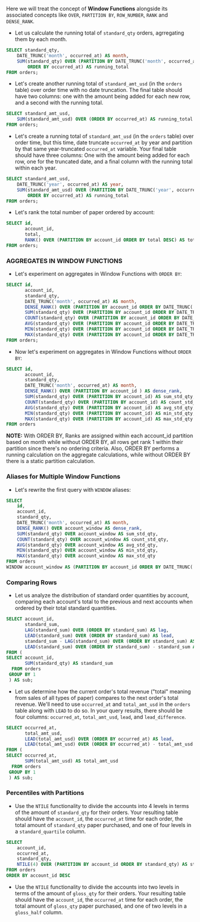 Here we will treat the concept of **Window Functions** alongside its associated concepts like `OVER`, `PARTITION BY`, `ROW_NUMBER`, `RANK` and `DENSE_RANK`.

- Let us calculate the running total of `standard_qty` orders, agrregating them by each month.
```sql
SELECT standard_qty,
	DATE_TRUNC('month', occurred_at) AS month,
	SUM(standard_qty) OVER (PARTITION BY DATE_TRUNC('month', occurred_at) 
		ORDER BY occurred_at) AS running_total
FROM orders;
```
- Let's create another running total of `standard_amt_usd` (in the `orders` table) over order time with no date truncation. The final table should have two columns: one with the amount being added for each new row, and a second with the running total.
```sql
SELECT standard_amt_usd,
	SUM(standard_amt_usd) OVER (ORDER BY occurred_at) AS running_total
FROM orders;
```
- Let's create a running total of `standard_amt_usd` (in the `orders` table) over order time, but this time, date truncate `occurred_at` by year and partition by that same year-truncated `occurred_at` variable. Your final table should have three columns: One with the amount being added for each row, one for the truncated date, and a final column with the running total within each year.
```sql
SELECT standard_amt_usd,
	DATE_TRUNC('year', occurred_at) AS year,
	SUM(standard_amt_usd) OVER (PARTITION BY DATE_TRUNC('year', occurred_at) 
		ORDER BY occurred_at) AS running_total
FROM orders;
```
- Let's rank the total number of paper ordered by account:
```sql
SELECT id,
       account_id,
       total,
       RANK() OVER (PARTITION BY account_id ORDER BY total DESC) AS total_rank
FROM orders;
```
### AGGREGATES IN WINDOW FUNCTIONS
- Let's experiment on aggregates in Window Functions with `ORDER BY`:
```sql
SELECT id,
       account_id,
       standard_qty,
       DATE_TRUNC('month', occurred_at) AS month,
       DENSE_RANK() OVER (PARTITION BY account_id ORDER BY DATE_TRUNC('month',occurred_at)) AS dense_rank,
       SUM(standard_qty) OVER (PARTITION BY account_id ORDER BY DATE_TRUNC('month',occurred_at)) AS sum_std_qty,
       COUNT(standard_qty) OVER (PARTITION BY account_id ORDER BY DATE_TRUNC('month',occurred_at)) AS count_std_qty,
       AVG(standard_qty) OVER (PARTITION BY account_id ORDER BY DATE_TRUNC('month',occurred_at)) AS avg_std_qty,
       MIN(standard_qty) OVER (PARTITION BY account_id ORDER BY DATE_TRUNC('month',occurred_at)) AS min_std_qty,
       MAX(standard_qty) OVER (PARTITION BY account_id ORDER BY DATE_TRUNC('month',occurred_at)) AS max_std_qty
FROM orders;
```
- Now let's experiment on aggregates in Window Functions without `ORDER BY`:
```sql
SELECT id,
       account_id,
       standard_qty,
       DATE_TRUNC('month', occurred_at) AS month,
       DENSE_RANK() OVER (PARTITION BY account_id ) AS dense_rank,
       SUM(standard_qty) OVER (PARTITION BY account_id) AS sum_std_qty,
       COUNT(standard_qty) OVER (PARTITION BY account_id) AS count_std_qty,
       AVG(standard_qty) OVER (PARTITION BY account_id) AS avg_std_qty,
       MIN(standard_qty) OVER (PARTITION BY account_id) AS min_std_qty,
       MAX(standard_qty) OVER (PARTITION BY account_id) AS max_std_qty
FROM orders
```
**NOTE:** With ORDER BY, Ranks are assigned within each account_id partition based on month while without ORDER BY, all rows get rank 1 within their partition since there's no ordering criteria. Also, ORDER BY performs a running calculation on the aggregate calculations, while without ORDER BY there is a static partition calculation.
### Aliases for Multiple Window Functions
- Let's rewrite the first query with `WINDOW` aliases:
```sql
SELECT 
    id,
    account_id,
    standard_qty,
    DATE_TRUNC('month', occurred_at) AS month,
    DENSE_RANK() OVER account_window AS dense_rank,
    SUM(standard_qty) OVER account_window AS sum_std_qty,
    COUNT(standard_qty) OVER account_window AS count_std_qty,
    AVG(standard_qty) OVER account_window AS avg_std_qty,
    MIN(standard_qty) OVER account_window AS min_std_qty,
    MAX(standard_qty) OVER account_window AS max_std_qty
FROM orders
WINDOW account_window AS (PARTITION BY account_id ORDER BY DATE_TRUNC('month', occurred_at))
```
### Comparing Rows
- Let us analyze the distribution of standard order quantities by account, comparing each account's total to the previous and next accounts when ordered by their total standard quantities.
```sql
SELECT account_id,
       standard_sum,
       LAG(standard_sum) OVER (ORDER BY standard_sum) AS lag,
       LEAD(standard_sum) OVER (ORDER BY standard_sum) AS lead,
       standard_sum - LAG(standard_sum) OVER (ORDER BY standard_sum) AS lag_difference,
       LEAD(standard_sum) OVER (ORDER BY standard_sum) - standard_sum AS lead_difference
FROM (
SELECT account_id,
       SUM(standard_qty) AS standard_sum
  FROM orders 
 GROUP BY 1
 ) AS sub;
```
- Let us determine how the current order's total revenue ("total" meaning from sales of all types of paper) compares to the next order's total revenue.  We'll need to use `occurred_at` and `total_amt_usd` in the `orders` table along with `LEAD` to do so. In your query results, there should be four columns: `occurred_at`, `total_amt_usd`, `lead`, and `lead_difference`.
```sql
SELECT occurred_at,
	   total_amt_usd,
       LEAD(total_amt_usd) OVER (ORDER BY occurred_at) AS lead,
       LEAD(total_amt_usd) OVER (ORDER BY occurred_at) - total_amt_usd AS lead_difference
FROM (
SELECT occurred_at,
       SUM(total_amt_usd) AS total_amt_usd
  FROM orders 
 GROUP BY 1
 ) AS sub;
```
### Percentiles with Partitions
- Use the `NTILE` functionality to divide the accounts into 4 levels in terms of the amount of `standard_qty` for their orders. Your resulting table should have the `account_id`, the `occurred_at` time for each order, the total amount of `standard_qty` paper purchased, and one of four levels in a `standard_quartile` column.
```sql
SELECT
	account_id,
	occurred_at,
	standard_qty,
	NTILE(4) OVER (PARTITION BY account_id ORDER BY standard_qty) AS standard_quartile
FROM orders 
ORDER BY account_id DESC
```
- Use the `NTILE` functionality to divide the accounts into two levels in terms of the amount of `gloss_qty` for their orders. Your resulting table should have the `account_id`, the `occurred_at` time for each order, the total amount of `gloss_qty` paper purchased, and one of two levels in a `gloss_half` column.

